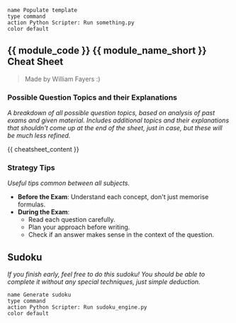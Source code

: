 ```button
name Populate template
type command
action Python Scripter: Run something.py
color default
```
## **{{ module_code }}** {{ module_name_short }} Cheat Sheet

> Made by William Fayers :)

### Possible Question Topics and their Explanations
*A breakdown of all possible question topics, based on analysis of past exams and given material. Includes additional topics and their explanations that shouldn't come up at the end of the sheet, just in case, but these will be much less refined.*

{{ cheatsheet_content }}

### Strategy Tips
*Useful tips common between all subjects.*

- **Before the Exam**: Understand each concept, don't just memorise formulas.
- **During the Exam**: 
	- Read each question carefully.
	- Plan your approach before writing.
	- Check if an answer makes sense in the context of the question.

## Sudoku
*If you finish early, feel free to do this sudoku! You should be able to complete it without any special techniques, just simple deduction.*

```button
name Generate sudoku
type command
action Python Scripter: Run sudoku_engine.py
color default
```